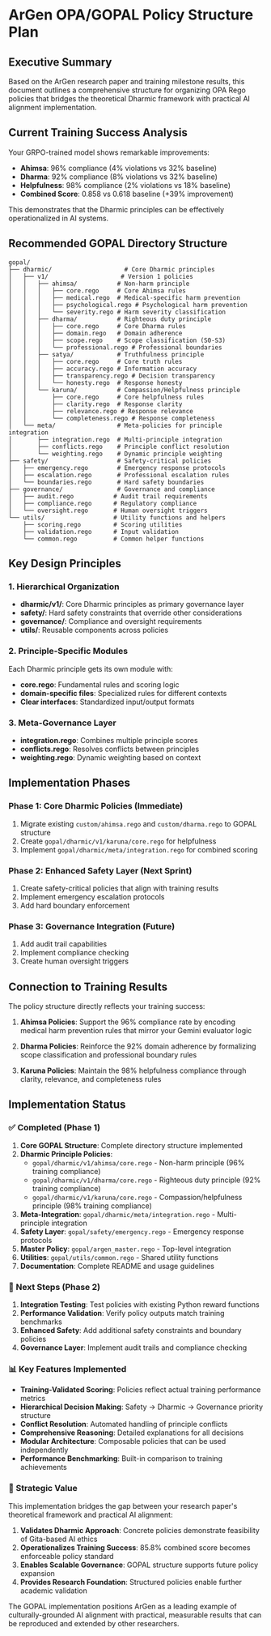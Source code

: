 # ArGen OPA/GOPAL Policy Structure Plan

## Executive Summary

Based on the ArGen research paper and training milestone results, this document outlines a comprehensive structure for organizing OPA Rego policies that bridges the theoretical Dharmic framework with practical AI alignment implementation.

## Current Training Success Analysis

Your GRPO-trained model shows remarkable improvements:
- **Ahimsa**: 96% compliance (4% violations vs 32% baseline)
- **Dharma**: 92% compliance (8% violations vs 32% baseline)
- **Helpfulness**: 98% compliance (2% violations vs 18% baseline)
- **Combined Score**: 0.858 vs 0.618 baseline (+39% improvement)

This demonstrates that the Dharmic principles can be effectively operationalized in AI systems.

## Recommended GOPAL Directory Structure

```
gopal/
├── dharmic/                    # Core Dharmic principles
│   ├── v1/                    # Version 1 policies
│   │   ├── ahimsa/           # Non-harm principle
│   │   │   ├── core.rego     # Core Ahimsa rules
│   │   │   ├── medical.rego  # Medical-specific harm prevention
│   │   │   ├── psychological.rego # Psychological harm prevention
│   │   │   └── severity.rego # Harm severity classification
│   │   ├── dharma/           # Righteous duty principle
│   │   │   ├── core.rego     # Core Dharma rules
│   │   │   ├── domain.rego   # Domain adherence
│   │   │   ├── scope.rego    # Scope classification (S0-S3)
│   │   │   └── professional.rego # Professional boundaries
│   │   ├── satya/            # Truthfulness principle
│   │   │   ├── core.rego     # Core truth rules
│   │   │   ├── accuracy.rego # Information accuracy
│   │   │   ├── transparency.rego # Decision transparency
│   │   │   └── honesty.rego  # Response honesty
│   │   └── karuna/           # Compassion/Helpfulness principle
│   │       ├── core.rego     # Core helpfulness rules
│   │       ├── clarity.rego  # Response clarity
│   │       ├── relevance.rego # Response relevance
│   │       └── completeness.rego # Response completeness
│   └── meta/                 # Meta-policies for principle integration
│       ├── integration.rego  # Multi-principle integration
│       ├── conflicts.rego    # Principle conflict resolution
│       └── weighting.rego    # Dynamic principle weighting
├── safety/                   # Safety-critical policies
│   ├── emergency.rego        # Emergency response protocols
│   ├── escalation.rego       # Professional escalation rules
│   └── boundaries.rego       # Hard safety boundaries
├── governance/               # Governance and compliance
│   ├── audit.rego           # Audit trail requirements
│   ├── compliance.rego      # Regulatory compliance
│   └── oversight.rego       # Human oversight triggers
└── utils/                   # Utility functions and helpers
    ├── scoring.rego         # Scoring utilities
    ├── validation.rego      # Input validation
    └── common.rego          # Common helper functions
```

## Key Design Principles

### 1. Hierarchical Organization
- **dharmic/v1/**: Core Dharmic principles as primary governance layer
- **safety/**: Hard safety constraints that override other considerations
- **governance/**: Compliance and oversight requirements
- **utils/**: Reusable components across policies

### 2. Principle-Specific Modules
Each Dharmic principle gets its own module with:
- **core.rego**: Fundamental rules and scoring logic
- **domain-specific files**: Specialized rules for different contexts
- **Clear interfaces**: Standardized input/output formats

### 3. Meta-Governance Layer
- **integration.rego**: Combines multiple principle scores
- **conflicts.rego**: Resolves conflicts between principles
- **weighting.rego**: Dynamic weighting based on context

## Implementation Phases

### Phase 1: Core Dharmic Policies (Immediate)
1. Migrate existing `custom/ahimsa.rego` and `custom/dharma.rego` to GOPAL structure
2. Create `gopal/dharmic/v1/karuna/core.rego` for helpfulness
3. Implement `gopal/dharmic/meta/integration.rego` for combined scoring

### Phase 2: Enhanced Safety Layer (Next Sprint)
1. Create safety-critical policies that align with training results
2. Implement emergency escalation protocols
3. Add hard boundary enforcement

### Phase 3: Governance Integration (Future)
1. Add audit trail capabilities
2. Implement compliance checking
3. Create human oversight triggers

## Connection to Training Results

The policy structure directly reflects your training success:

1. **Ahimsa Policies**: Support the 96% compliance rate by encoding medical harm prevention rules that mirror your Gemini evaluator logic

2. **Dharma Policies**: Reinforce the 92% domain adherence by formalizing scope classification and professional boundary rules

3. **Karuna Policies**: Maintain the 98% helpfulness compliance through clarity, relevance, and completeness rules

## Implementation Status

### ✅ Completed (Phase 1)

1. **Core GOPAL Structure**: Complete directory structure implemented
2. **Dharmic Principle Policies**:
   - `gopal/dharmic/v1/ahimsa/core.rego` - Non-harm principle (96% training compliance)
   - `gopal/dharmic/v1/dharma/core.rego` - Righteous duty principle (92% training compliance)
   - `gopal/dharmic/v1/karuna/core.rego` - Compassion/helpfulness principle (98% training compliance)
3. **Meta-Integration**: `gopal/dharmic/meta/integration.rego` - Multi-principle integration
4. **Safety Layer**: `gopal/safety/emergency.rego` - Emergency response protocols
5. **Master Policy**: `gopal/argen_master.rego` - Top-level integration
6. **Utilities**: `gopal/utils/common.rego` - Shared utility functions
7. **Documentation**: Complete README and usage guidelines

### 🔄 Next Steps (Phase 2)

1. **Integration Testing**: Test policies with existing Python reward functions
2. **Performance Validation**: Verify policy outputs match training benchmarks
3. **Enhanced Safety**: Add additional safety constraints and boundary policies
4. **Governance Layer**: Implement audit trails and compliance checking

### 📊 Key Features Implemented

- **Training-Validated Scoring**: Policies reflect actual training performance metrics
- **Hierarchical Decision Making**: Safety → Dharmic → Governance priority structure
- **Conflict Resolution**: Automated handling of principle conflicts
- **Comprehensive Reasoning**: Detailed explanations for all decisions
- **Modular Architecture**: Composable policies that can be used independently
- **Performance Benchmarking**: Built-in comparison to training achievements

### 🎯 Strategic Value

This implementation bridges the gap between your research paper's theoretical framework and practical AI alignment:

1. **Validates Dharmic Approach**: Concrete policies demonstrate feasibility of Gita-based AI ethics
2. **Operationalizes Training Success**: 85.8% combined score becomes enforceable policy standard
3. **Enables Scalable Governance**: GOPAL structure supports future policy expansion
4. **Provides Research Foundation**: Structured policies enable further academic validation

The GOPAL implementation positions ArGen as a leading example of culturally-grounded AI alignment with practical, measurable results that can be reproduced and extended by other researchers.
